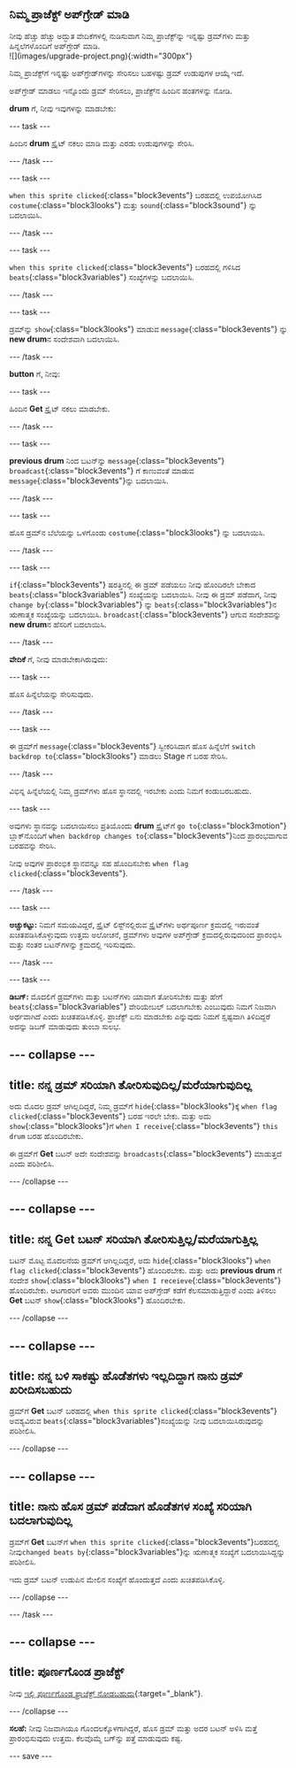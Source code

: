 ## ನಿಮ್ಮ ಪ್ರಾಜೆಕ್ಟ್‌ ಅಪ್‌ಗ್ರೇಡ್‌ ಮಾಡಿ

<div style="display: flex; flex-wrap: wrap">
<div style="flex-basis: 200px; flex-grow: 1; margin-right: 15px;">
ನೀವು ಹೆಚ್ಚು ಹೆಚ್ಚು ಅದ್ಭುತ ವೇದಿಕೆಗಳಲ್ಲಿ ನುಡಿಸುವಾಗ ನಿಮ್ಮ ಪ್ರಾಜೆಕ್ಟ್‌ನ್ನು ಇನ್ನಷ್ಟು ಡ್ರಮ್‌ಗಳು ಮತ್ತು ಹಿನ್ನಲೆಗಳೊಂದಿಗೆ ಅಪ್‌ಗ್ರೇಡ್‌ ಮಾಡಿ. 
</div>
<div>
![](images/upgrade-project.png){:width="300px"}
</div>
</div>

ನಿಮ್ಮ ಪ್ರಾಜೆಕ್ಟ್‌ಗೆ ಇನ್ನಷ್ಟು ಅಪ್‌ಗ್ರೇಡ್‌ಗಳನ್ನು ಸೇರಿಸಲು ಬಹಳಷ್ಟು ಡ್ರಮ್‌ ಉಡುಪುಗಳ ಆಯ್ಕೆ ಇದೆ.

ಅಪ್‌ಗ್ರೇಡ್‌ ಮಾಡಲು ಇನ್ನೊಂದು ಡ್ರಮ್‌ ಸೇರಿಸಲು, ಪ್ರಾಜೆಕ್ಟ್‌ನ ಹಿಂದಿನ ಹಂತಗಳನ್ನು ನೋಡಿ.

**drum** ಗೆ, ನೀವು ಇವುಗಳನ್ನು ಮಾಡಬೇಕು:

--- task ---

ಹಿಂದಿನ **drum** ಸ್ಪ್ರೈಟ್‌ ನಕಲು ಮಾಡಿ ಮತ್ತು ಎರಡು ಉಡುಪುಗಳನ್ನು ಸೇರಿಸಿ.

--- /task ---

--- task ---

`when this sprite clicked`{:class="block3events"} ಬರಹದಲ್ಲಿ ಉಪಯೋಗಿಸಿದ `costume`{:class="block3looks"} ಮತ್ತು `sound`{:class="block3sound"} ನ್ನು ಬದಲಾಯಿಸಿ.

--- /task ---

--- task ---

`when this sprite clicked`{:class="block3events"} ಬರಹದಲ್ಲಿ ಗಳಿಸಿದ `beats`{:class="block3variables"} ಸಂಖ್ಯೆಗಳನ್ನು ಬದಲಾಯಿಸಿ.

--- /task ---

--- task ---

ಡ್ರಮ್‌ನ್ನು `show`{:class="block3looks"} ಮಾಡುವ `message`{:class="block3events"} ನ್ನು **new drum**ನ ಸಂದೇಶವಾಗಿ ಬದಲಾಯಿಸಿ.

--- /task ---

**button** ಗೆ, ನೀವು:

--- task ---

ಹಿಂದಿನ **Get** ಸ್ಪ್ರೈಟ್‌ ನಕಲು ಮಾಡಬೇಕು.

--- /task ---

--- task ---

**previous drum** ನಿಂದ ಬಟನ್‌ನ್ನು `message`{:class="block3events"} `broadcast`{:class="block3events"} ಗೆ ಕಾಣುವಂತೆ ಮಾಡುವ `message`{:class="block3events"}ನ್ನು ಬದಲಾಯಿಸಿ.

--- /task ---

--- task ---

ಹೊಸ ಡ್ರಮ್‌ನ ಬೆಲೆಯನ್ನು ಒಳಗೊಂಡು `costume`{:class="block3looks"} ನ್ನು ಬದಲಾಯಿಸಿ.

--- /task ---

--- task ---

`if`{:class="block3events"} ಷರತ್ತಿನಲ್ಲಿ ಈ ಡ್ರಮ್‌ ಪಡೆಯಲು ನೀವು ಹೊಂದಿರಲೇ ಬೇಕಾದ `beats`{:class="block3variables"} ಸಂಖ್ಯೆಯನ್ನು ಬದಲಾಯಿಸಿ. ನೀವು ಈ ಡ್ರಮ್‌ ಪಡೆದಾಗ, ನೀವು `change by`{:class="block3variables"} ನ್ನು `beats`{:class="block3variables"}ನ ಋಣಾತ್ಮಕ ಸಂಖ್ಯೆಯನ್ನು ಬದಲಾಯಿಸಿ. `broadcast`{:class="block3events"} ಆಗುವ ಸಂದೇಶವನ್ನು **new drum**ನ ಹೆಸರಿಗೆ ಬದಲಾಯಿಸಿ.

--- /task ---

**ವೇದಿಕೆ** ಗೆ, ನೀವು ಮಾಡಬೇಕಾಗಿರುವುದು:

--- task ---

ಹೊಸ ಹಿನ್ನೆಲೆಯನ್ನು ಸೇರಿಸುವುದು.

--- /task ---

--- task ---

ಈ ಡ್ರಮ್‌ಗೆ `message`{:class="block3events"} ಸ್ವೀಕರಿಸಿದಾಗ ಹೊಸ ಹಿನ್ನೆಲೆಗೆ `switch backdrop to`{:class="block3looks"} ಮಾಡಲು Stage ಗೆ ಬರಹ ಸೇರಿಸಿ.

--- /task ---

ವಿಭಿನ್ನ ಹಿನ್ನೆಲೆಯಲ್ಲಿ ನಿಮ್ಮ ಡ್ರಮ್‌ಗಳು ಹೊಸ ಸ್ಥಾನದಲ್ಲಿ ಇರಬೇಕು ಎಂದು ನಿಮಗೆ ಕಂಡುಬರಬಹುದು.

--- task ---

ಅವುಗಳು ಸ್ಥಾನವನ್ನು ಬದಲಾಯಿಸಲು ಪ್ರತಿಯೊಂದು **drum** ಸ್ಪ್ರೈಟ್‌ಗೆ `go to`{:class="block3motion"} ಬ್ಲಾಕ್‌ನೊಂದಿಗೆ `when backdrop changes to`{:class="block3events"}ನಿಂದ ಪ್ರಾರಂಭವಾಗುವ ಬರಹವನ್ನು ಸೇರಿಸಿ.

ನೀವು ಅವುಗಳ ಪ್ರಾರಂಭಿಕ ಸ್ಥಾನವನ್ನೂ ಸಹ ಹೊಂದಿಸಬೇಕು `when flag clicked`{:class="block3events"}.

--- /task ---

--- task ---

**ಅಚ್ಚುಕಟ್ಟು:** ನಿಮಗೆ ಸಮಯವಿದ್ದರೆ, ಸ್ಪ್ರೈಟ್‌ ಲಿಸ್ಟ್‌ನಲ್ಲಿರುವ ಸ್ಪ್ರೈಟ್‌ಗಳು ಅರ್ಥಪೂರ್ಣ ಕ್ರಮದಲ್ಲಿ ಇರುವಂತೆ ಖಚಿತಪಡಿಸಿಕೊಳ್ಳುವುದು ಉತ್ತಮ ಅಲೋಚನೆ, ಡ್ರಮ್‌ಗಳು ಅವುಗಳ ಅಪ್‌ಗ್ರೇಡ್‌ ಕ್ರಮದಲ್ಲಿರುವುದರಿಂದ ಪ್ರಾರಂಭಿಸಿ ಮತ್ತು ನಂತರ ಬಟನ್‌ಗಳನ್ನು ಕ್ರಮದಲ್ಲಿ ಇರಿಸುವುದು.

--- /task ---

--- task ---

**ಡಿಬಗ್:** ಮೊದಲಿಗೆ ಡ್ರಮ್‌ಗಳು ಮತ್ತು ಬಟನ್‌ಗಳು ಯಾವಾಗ ತೋರಿಸಬೇಕು ಮತ್ತು ಹೇಗೆ `beats`{:class="block3variables"} ವೇರಿಯೇಬಲ್‌ ಬದಲಾಗಬೇಕು ಎಂಬುವುದು ನಿಮಗೆ ನಿಜವಾಗಿ ಅರ್ಥವಾಗಿದೆ ಎಂದು ಖಚಿತಪಡಿಸಿಕೊಳ್ಳಿ. ಪ್ರಾಜೆಕ್ಟ್‌ ಏನು ಮಾಡಬೇಕು ಎನ್ನುವುದು ನಿಮಗೆ ಸ್ಷಷ್ಟವಾಗಿ ತಿಳಿದಿದ್ದರೆ ಅದನ್ನು ಡಿಬಗ್‌ ಮಾಡುವುದು ತುಂಬಾ ಸುಲಭ.

--- collapse ---
---
title: ನನ್ನ ಡ್ರಮ್‌ ಸರಿಯಾಗಿ ತೋರಿಸುವುದಿಲ್ಲ/ಮರೆಯಾಗುವುದಿಲ್ಲ
---

ಅದು ಮೊದಲ ಡ್ರಮ್‌ ಆಗಿಲ್ಲದಿದ್ದರೆ, ನಿಮ್ಮ ಡ್ರಮ್‌ಗೆ `hide`{:class="block3looks"}ಕ್ಕೆ `when flag clicked`{:class="block3events"} ಬರಹ ಇರಲೇ ಬೇಕು. ಮತ್ತು ಅದು `show`{:class="block3looks"}ಗೆ `when I receive`{:class="block3events"} `this drum` ಬರಹ ಹೊಂದಿರಬೇಕು.

ಈ ಡ್ರಮ್‌ಗೆ **Get** ಬಟನ್‌ ಅದೇ ಸಂದೇಶವನ್ನು `broadcasts`{:class="block3events"} ಮಾಡುತ್ತದೆ ಎಂದು ಪರಿಶೀಲಿಸಿ.


--- /collapse ---

--- collapse ---
---
title: ನನ್ನ Get ಬಟನ್‌ ಸರಿಯಾಗಿ ತೋರಿಸುತ್ತಿಲ್ಲ/ಮರೆಯಾಗುತ್ತಿಲ್ಲ
---

ಬಟನ್‌ ಮೊಟ್ಟ ಮೊದಲನೆಯ ಡ್ರಮ್‌ಗೆ ಆಗಿಲ್ಲದಿದ್ದರೆ, ಅದು `hide`{:class="block3looks"} `when flag clicked`{:class="block3events"} ಹೊಂದಿರಬೇಕು. ಮತ್ತು ಅದು **previous drum** ಗೆ ಸಂದೇಶ `show`{:class="block3looks"} `when I receieve`{:class="block3events"} ಹೊಂದಿರಬೇಕು. ಆಟಗಾರರಿಗೆ ಅವರು ಮುಂದಿನ ಯಾವ ಅಪ್‌ಗ್ರೇಡ್‌ ಕಡೆಗೆ ಕೆಲಸಮಾಡುತ್ತಿದ್ದಾರೆ ಎಂದು ತಿಳಿಸಲು **Get** ಬಟನ್‌ `show`{:class="block3looks"} ಹೊಂದಿರಬೇಕು.

--- /collapse ---

--- collapse ---
---
title: ನನ್ನ ಬಳಿ ಸಾಕಷ್ಟು ಹೊಡೆತಗಳು ಇಲ್ಲದಿದ್ದಾಗ ನಾನು ಡ್ರಮ್ ಖರೀದಿಸಬಹುದು
---

ಡ್ರಮ್‌ಗೆ **Get** ಬಟನ್‌ ಬರಹದಲ್ಲಿ `when this sprite clicked`{:class="block3events"} ಅವಶ್ಯವಿರುವ `beats`{:class="block3variables"}ಸಂಖ್ಯೆಯನ್ನು ನೀವು ಬದಲಾಯಿಸಿರುವುದನ್ನು ಪರಿಶೀಲಿಸಿ.

--- /collapse ---

--- collapse ---
---
title: ನಾನು ಹೊಸ ಡ್ರಮ್‌ ಪಡೆದಾಗ ಹೊಡೆತಗಳ ಸಂಖ್ಯೆ ಸರಿಯಾಗಿ ಬದಲಾಗುವುದಿಲ್ಲ
---

ಡ್ರಮ್‌ಗೆ **Get** ಬಟನ್‌ಗೆ `when this sprite clicked`{:class="block3events"}ಬರಹದಲ್ಲಿ ನೀವು`changed beats by`{:class="block3variables"}ನ್ನು ಋಣಾತ್ಮಕ ಸಂಖ್ಯೆಗೆ ಬದಲಾಯಿಸಿದ್ದನ್ನು ಪರಿಶೀಲಿಸಿ.

ಇದು ಡ್ರಮ್‌ ಬಟನ್‌ ಉಡುಪಿನ ಮೇಲಿನ ಸಂಖ್ಯೆಗೆ ಹೊಂದುತ್ತದೆ ಎಂದು ಖಚಿತಪಡಿಸಿಕೊಳ್ಳಿ.

--- /collapse ---

--- /task ---

--- collapse ---
---
title: ಪೂರ್ಣಗೊಂಡ ಪ್ರಾಜೆಕ್ಟ್
---

ನೀವು [ಇಲ್ಲಿ ಪೂರ್ಣಗೊಂಡ ಪ್ರಾಜೆಕ್ಟ್ ನೋಡಬಹುದು](https://scratch.mit.edu/projects/522323676/){:target="_blank"}.

--- /collapse ---

**ಸಲಹೆ:** ನೀವು ನಿಜವಾಗಿಯೂ ಗೊಂದಲಕ್ಕೊಳಗಾಗಿದ್ದರೆ, ಹೊಸ ಡ್ರಮ್‌ ಮತ್ತು ಅದರ ಬಟನ್‌ ಅಳಿಸಿ ಮತ್ತೆ ಪ್ರಾರಂಭಿಸುವುದು ಉತ್ತಮ. ಕೆಲವೊಮ್ಮೆ ಬಗ್‌ನ್ನು ಪತ್ತೆ ಮಾಡುವುದು ಕಷ್ಟ.

--- save ---
